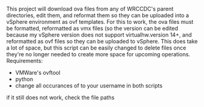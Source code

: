This project will download ova files from any of WRCCDC's parent directories, edit them, and reformat them so they can be uploaded into a vSphere environment as ovf templates. For this to work, the ova files must be formatted, reformatted as vmx files (so the version can be edited because my vSphere version does not support virtualhw.version 14+, and reformatted as ovf files so they can be uploaded to vSphere. This does take a lot of space, but this script can be easily changed to delete files once they're no longer needed to create more space for upcoming operations.
Requirements:
- VMWare's ovftool
- python
- change all occurances of <username> to your username in both scripts

if it still does not work, check the file paths
